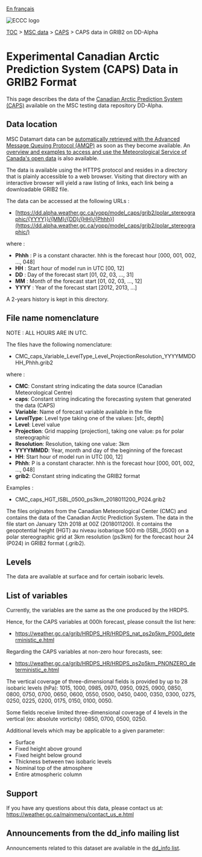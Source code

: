 [En français](readme_caps-datamart-alpha_fr.md)

![ECCC logo](../../img_eccc-logo.png)

[TOC](../../readme_en.md) > [MSC data](../readme_en.md) > [CAPS](readme_caps_en.md) > CAPS data in GRIB2 on DD-Alpha

# Experimental Canadian Arctic Prediction System (CAPS) Data in GRIB2 Format

This page describes the data of the [Canadian Arctic Prediction System (CAPS)](readme_caps_en.md) available on the MSC testing data repository DD-Alpha.

## Data location 

MSC Datamart data can be [automatically retrieved with the Advanced Message Queuing Protocol (AMQP)](../../msc-datamart/amqp_en.md) as soon as they become available. An [overview and examples to access and use the Meteorological Service of Canada's open data](../../usage/readme_en.md) is also available.

The data is available using the HTTPS protocol and resides in a directory that is plainly accessible to a web browser. Visiting that directory with an interactive browser will yield a raw listing of links, each link being a downloadable GRIB2 file.

The data can be accessed at the following URLs :

* [https://dd.alpha.weather.gc.ca/yopp/model_caps/grib2/polar_stereographic/{YYYY}}/{MM}/{DD}/{HH}/{Phhh}](https://dd.alpha.weather.gc.ca/yopp/model_caps/grib2/polar_stereographic/)

where :

* __Phhh__ : P is a constant character. hhh is the forecast hour [000, 001, 002, ..., 048]
* __HH__ : Start hour of model run in UTC [00, 12] 
* __DD__ : Day of the forecast start [01, 02, 03, ..., 31]
* __MM__ : Month of the forecast start [01, 02, 03, ..., 12]
* __YYYY__ : Year of the forecast start [2012, 2013, ...]

A 2-years history is kept in this directory.

## File name nomenclature 

NOTE : ALL HOURS ARE IN UTC.

The files have the following nomenclature:

* CMC_caps_Variable_LevelType_Level_ProjectionResolution_YYYYMMDDHH_Phhh.grib2

where :

* __CMC__: Constant string indicating the data source (Canadian Meteorological Centre)
* __caps__: Constant string indicating the forecasting system that generated the data (CAPS)
* __Variable__: Name of forecast variable available in the file 
* __LevelType__: Level type taking one of the values: [sfc, depth]
* __Level__: Level value
* __Projection__: Grid mapping (projection), taking one value: ps for polar stereographic
* __Resolution__: Resolution, taking one value: 3km
* __YYYYMMDD__: Year, month and day of the beginning of the forecast
* __HH__: Start hour of model run in UTC [00, 12] 
* __Phhh__: P is a constant character. hhh is the forecast hour [000, 001, 002, ..., 048]
* __grib2__: Constant string indicating the GRIB2 format


Examples : 

* CMC_caps_HGT_ISBL_0500_ps3km_2018011200_P024.grib2

The files originates from the Canadian Meteorological Center (CMC) and contains the data of the Canadian Arctic Prediction System. The data in the file start on January 12th 2018 at 00Z (2018011200). It contains the geopotential height (HGT) au niveau isobarique 500 mb (ISBL_0500) on a polar stereographic grid at 3km resolution (ps3km) for the forecast hour 24 (P024) in GRIB2 format (.grib2).

## Levels

The data are available at surface and for certain isobaric levels.

## List of variables

Currently, the variables are the same as the one produced by the HRDPS.

Hence, for the CAPS variables at 000h forecast, please consult the list here:
* https://weather.gc.ca/grib/HRDPS_HR/HRDPS_nat_ps2p5km_P000_deterministic_e.html

Regarding the CAPS variables at non-zero hour forecasts, see:
* https://weather.gc.ca/grib/HRDPS_HR/HRDPS_ps2p5km_PNONZERO_deterministic_e.html

The vertical coverage of three-dimensional fields is provided by up to 28 isobaric levels (hPa):
1015, 1000, 0985, 0970, 0950, 0925, 0900, 0850, 0800, 0750, 0700, 0650, 0600, 0550, 0500, 0450, 0400, 0350, 0300, 0275, 0250, 0225, 0200, 0175, 0150, 0100, 0050.

Some fields receive limited three-dimensional coverage of 4 levels in the vertical (ex: absolute vorticity) :0850, 0700, 0500, 0250.

Additional levels which may be applicable to a given parameter:

* Surface 
* Fixed height above ground 
* Fixed height below ground
* Thickness between two isobaric levels
* Nominal top of the atmosphere
* Entire atmospheric column

## Support

If you have any questions about this data, please contact us at: https://weather.gc.ca/mainmenu/contact_us_e.html

## Announcements from the dd_info mailing list 

Announcements related to this dataset are available in the [dd_info list](https://comm.collab.science.gc.ca/mailman3/postorius/lists/dd_info/).